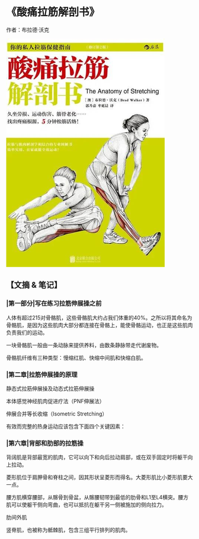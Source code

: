 # 《酸痛拉筋解剖书》

作者：布拉德·沃克

![](./src/20250626184709.jpg)
## 【文摘 & 笔记】
### |第一部分|写在练习拉筋伸展操之前

人体有超过215对骨骼肌，这些骨骼肌大约占我们体重的40%。之所以将其命名为骨骼肌，是因为这些肌肉大部分都连接在骨骼上，能使骨骼运动，也正是这些肌肉负责我们的运动。

一块骨骼肌一般由一条动脉来提供养料，由数条静脉带走代谢废物。

骨骼肌纤维有三种类型：慢缩红肌、快缩中间肌和快缩白肌。

### |第二章|拉筋伸展操的原理

静态式拉筋伸展操及动态式拉筋伸展操

本体感觉神经肌肉促进疗法（PNF伸展法）

伸展合并等长收缩（Isometric Stretching）

有效而完整的热身运动应该包含下面四个关键因素：

### |第六章|背部和肋部的拉筋操

背阔肌是背部最宽的肌肉，它可以向下和向后拉动肩部，或在双手固定时将躯干向上拉动。

菱形肌位于肩胛骨和脊柱之间，因其形状呈菱形而得名。大菱形肌比小菱形肌要大一点。

腰方肌横穿腰部，从髂骨到骨盆，从髂腰韧带到最低的肋骨和L1至L4横突。腰方肌可以使躯干侧向弯曲，也可以抵抗在躯干另一侧被施加的侧向拉力。

肋间外肌

竖脊肌，也被称为骶棘肌，包含三组平行排列的肌肉。